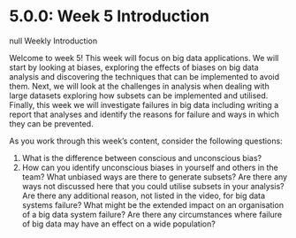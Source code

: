 # 5.0.0: Week 5 Introduction

null Weekly Introduction

Welcome to week 5! This week will focus on big data applications. We will start by looking at biases, exploring the effects of biases on big data analysis and discovering the techniques that can be implemented to avoid them. Next, we will look at the challenges in analysis when dealing with large datasets exploring how subsets can be implemented and utilised. Finally, this week we will investigate failures in big data including writing a report that analyses and identify the reasons for failure and ways in which they can be prevented.

As you work through this week’s content, consider the following questions:

  1.  What is the difference between conscious and unconscious bias?
  2.  How can you identify unconscious biases in yourself and others in the team?
    What unbiased ways are there to generate subsets?
    Are there any ways not discussed here that you could utilise subsets in your analysis?
    Are there any additional reason, not listed in the video, for big data systems failure?
    What might be the extended impact on an organisation of a big data system failure?
    Are there any circumstances where failure of big data may have an effect on a wide population?
